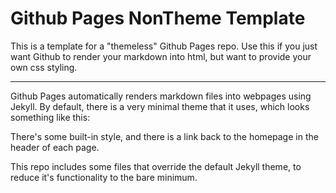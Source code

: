 # Github Pages NonTheme Template
This is a template for a "themeless" Github Pages repo. Use this if you just want Github to render your markdown into html, but want to provide your own css styling.

---

Github Pages automatically renders markdown files into webpages using Jekyll. By default, there is a very minimal theme that it uses, which looks something like this:


There's some built-in style, and there is a link back to the homepage in the header of each page.

This repo includes some files that override the default Jekyll theme, to reduce it's functionality to the bare minimum.


